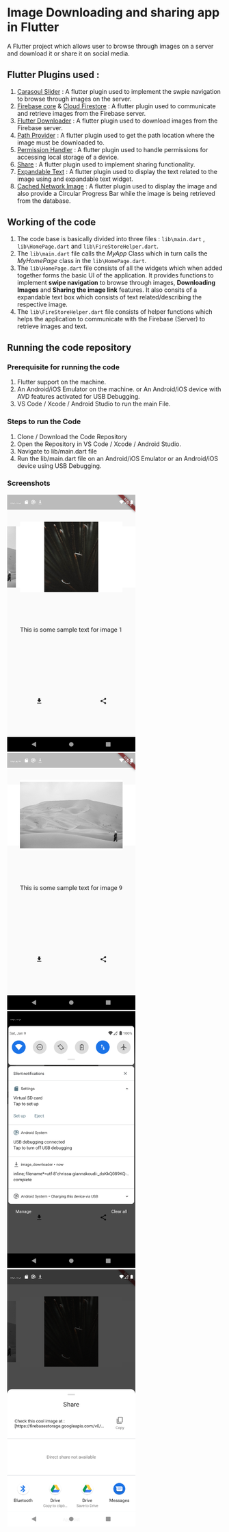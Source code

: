 # Image Downloading and sharing app in Flutter

A Flutter project which allows user to browse through images on a server and download it or share it on social media.

## Flutter Plugins used :

1. [Carasoul Slider](https://pub.dev/packages/carousel_slider) : A flutter plugin used to implement the swpie navigation to browse through images on the server.
2. [Firebase core](https://pub.dev/packages/firebase_core) & [Cloud Firestore](https://pub.dev/packages/cloud_firestore) : A flutter plugin used to communicate and retrieve images from the Firebase server.
3. [Flutter Downloader](https://pub.dev/packages/flutter_downloader) : A flutter plugin used to download images from the Firebase server.
4. [Path Provider](https://pub.dev/packages/path_provider) : A flutter plugin used to get the path location where the image must be downloaded to.
5. [Permission Handler](https://pub.dev/packages/permission_handler) : A flutter plugin used to handle permissions for accessing local storage of a device.
6. [Share](https://pub.dev/packages/share) : A flutter plugin used to implement sharing functionality.
7. [Expandable Text](https://pub.dev/packages/expandable_text) : A flutter plugin used to display the text related to the image using and expandable text widget.
8. [Cached Network Image](https://pub.dev/packages/cached_network_image) : A flutter plugin used to display the image and also provide a Circular Progress Bar while the image is being retrieved from the database.

## Working of the code
1. The code base is basically divided into three files : `lib\main.dart` , `lib\HomePage.dart` and `lib\FireStoreHelper.dart`.
2. The `lib\main.dart` file calls the *MyApp* Class which in turn calls the *MyHomePage* class in the `lib\HomePage.dart`.
3. The `lib\HomePage.dart` file consists of all the widgets which when added together forms the basic UI of the application. It provides functions to implement **swipe navigation** to browse through images, **Downloading Images** and **Sharing the image link** features. It also consits of a expandable text box which consists of text related/describing the respective image.
5. The `lib\FireStoreHelper.dart` file consists of helper functions which helps the application to communicate with the Firebase (Server) to retrieve images and text.

## Running the code repository
### Prerequisite for running the code
1. Flutter support on the machine.
2. An Android/iOS Emulator on the machine.
	or
	An Android/iOS device with AVD features activated for USB Debugging.
3. VS Code / Xcode / Android Studio to run the main File.

### Steps to run the Code
1. Clone / Download the Code Repository
2. Open the Repository in VS Code / Xcode / Android Studio.
3. Navigate to lib/main.dart file
4. Run the lib/main.dart file on an Android/iOS Emulator or an Android/iOS device using USB Debugging.

### Screenshots

<img src = "screenshots/img1.png" width = 300 height = 600>          <img src = "screenshots/img4.png" width = 300 height = 600>          <img src = "screenshots/img2.png" width = 300 height = 600>          <img src = "screenshots/img3.png" width = 300 height = 600>
